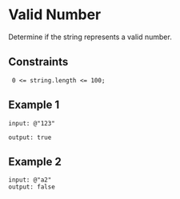 # Valid Number

Determine if the string represents a valid number.

## Constraints

```
 0 <= string.length <= 100;
```

## Example 1

```
input: @"123"

output: true
```
## Example 2

```
input: @"a2"
output: false
```

